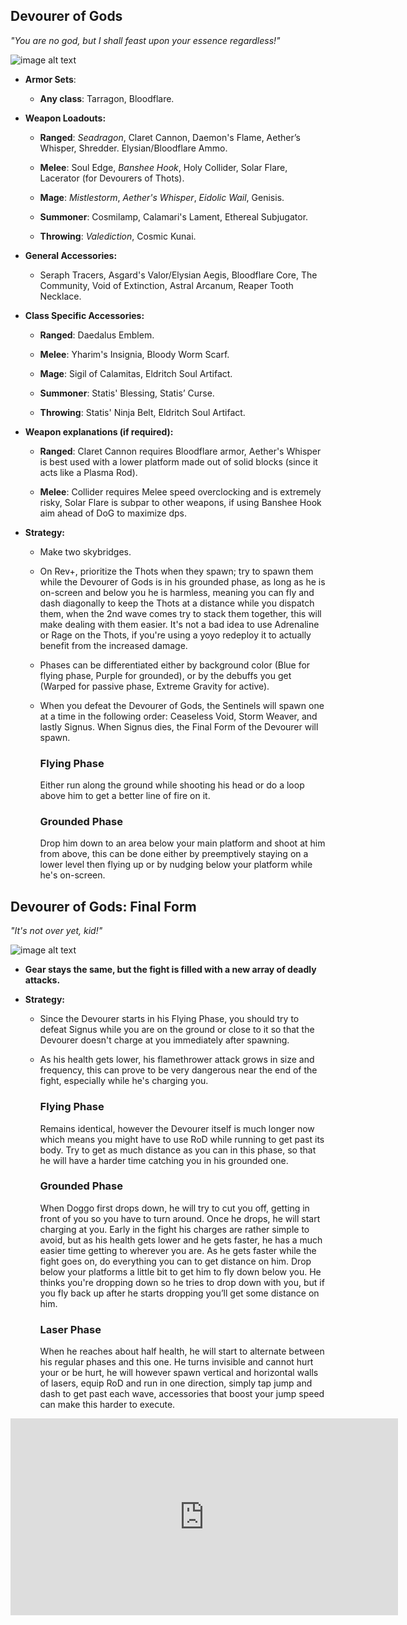 ## Devourer of Gods

*"You are no god, but I shall feast upon your essence regardless!"*

![image alt text](../public/BMbpD6rCZ1qoniF20u7H2A_img_75.png)

* **Armor Sets**:

    * **Any class**: Tarragon, Bloodflare.

* **Weapon Loadouts:**

    * **Ranged**: *Seadragon*, Claret Cannon, Daemon's Flame, Aether’s Whisper, Shredder. Elysian/Bloodflare Ammo.

    * **Melee**: Soul Edge, *Banshee Hook*, Holy Collider, Solar Flare, Lacerator (for Devourers of Thots).

    * **Mage**: *Mistlestorm*, *Aether's Whisper*, *Eidolic Wail*, Genisis.

    * **Summoner**: Cosmilamp, Calamari's Lament, Ethereal Subjugator.

    * **Throwing**: *Valediction*, Cosmic Kunai.

* **General Accessories:**

    * Seraph Tracers, Asgard's Valor/Elysian Aegis, Bloodflare Core, The Community, Void of Extinction, Astral Arcanum, Reaper Tooth Necklace.

* **Class Specific Accessories:**

    * **Ranged**: Daedalus Emblem.

    * **Melee**: Yharim's Insignia, Bloody Worm Scarf.

    * **Mage**: Sigil of Calamitas, Eldritch Soul Artifact.

    * **Summoner**: Statis' Blessing, Statis’ Curse.

    * **Throwing**: Statis' Ninja Belt, Eldritch Soul Artifact.

* **Weapon explanations (if required):**

    * **Ranged**: Claret Cannon requires Bloodflare armor, Aether's Whisper is best used with a lower platform made out of solid blocks (since it acts like a Plasma Rod).

    * **Melee**: Collider requires Melee speed overclocking and is extremely risky, Solar Flare is subpar to other weapons, if using Banshee Hook aim ahead of DoG to maximize dps.

* **Strategy:**
   * Make two skybridges.  
   * On Rev+, prioritize the Thots when they spawn; try to spawn them while the Devourer of Gods is in his grounded phase, as long as he is on-screen and below you he is harmless, meaning you can fly and dash diagonally to keep the Thots at a distance while you dispatch them, when the 2nd wave comes try to stack them together, this will make dealing with them easier. It's not a bad idea to use Adrenaline or Rage on the Thots, if you're using a yoyo redeploy it to actually benefit from the increased damage.  
   * Phases can be differentiated either by background color (Blue for flying phase, Purple for grounded), or by the debuffs you get (Warped for passive phase, Extreme Gravity for active).
   * When you defeat the Devourer of Gods, the Sentinels will spawn one at a time in the following order: Ceaseless Void, Storm Weaver, and lastly Signus. When Signus dies, the Final Form of the Devourer will spawn.

     ### Flying Phase
        Either run along the ground while shooting his head or do a loop above him to get a better line of fire on it. 
    
     ### Grounded Phase
        Drop him down to an area below your main platform and shoot at him from above, this can be done either by preemptively staying on a lower level then flying up or by nudging below your platform while he's on-screen.
    
## Devourer of Gods: Final Form

*"It's not over yet, kid!"*

![image alt text](../public/BMbpD6rCZ1qoniF20u7H2A_img_76.png)

* **Gear stays the same, but the fight is filled with a new array of deadly attacks.**

* **Strategy:**
   * Since the Devourer starts in his Flying Phase, you should try to defeat Signus while you are on the ground or close to it so that the Devourer doesn't charge at you immediately after spawning.
   * As his health gets lower, his flamethrower attack grows in size and frequency, this can prove to be very dangerous near the end of the fight, especially while he's charging you. 

     ### Flying Phase
     Remains identical, however the Devourer itself is much longer now which means you might have to use RoD while running to get past its body. Try to get as much distance as you can in this phase, so that he will have a harder time catching you in his grounded one.

     ### Grounded Phase
     When Doggo first drops down, he will try to cut you off, getting in front of you so you have to turn around. Once he drops, he will start charging at you. Early in the fight his charges are rather simple to avoid, but as his health gets lower and he gets faster, he has a much easier time getting to wherever you are. As he gets faster while the fight goes on, do everything you can to get distance on him. Drop below your platforms a little bit to get him to fly down below you. He thinks you're dropping down so he tries to drop down with you, but if you fly back up after he starts dropping you’ll get some distance on him.
     
     ### Laser Phase
     When he reaches about half health, he will start to alternate between his regular phases and this one. He turns invisible and cannot hurt your or be hurt, he will however spawn vertical and horizontal walls of lasers, equip RoD and run in one direction, simply tap jump and dash to get past each wave, accessories that boost your jump speed can make this harder to execute.


<div align="center"><iframe width="620" height="315" src="https://www.youtube.com/embed/HOtgQ0i19Rw" frameborder="0" allowfullscreen></iframe></div>
